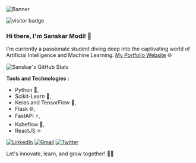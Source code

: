 <!--
**sanskarmodi8/sanskarmodi8** is a ✨ _special_ ✨ repository because its `README.md` (this file) appears on your GitHub profile.

Here are some ideas to get you started:

- 🔭 I’m currently working on ...
- 🌱 I’m currently learning ...
- 👯 I’m looking to collaborate on ...
- 🤔 I’m looking for help with ...
- 💬 Ask me about ...
- 📫 How to reach me: ...
- 😄 Pronouns: ...
- ⚡ Fun fact: ...
-->
![Banner](https://pbs.twimg.com/profile_banners/1580251992471273472/1688547811/1080x360)

![visitor badge](https://visitor-badge.laobi.icu/badge?page_id=sanskarmodi8.visitor-badge&left_color=red&right_color=green) 

### Hi there, I'm Sanskar Modi! 👋

I'm currently a passionate student diving deep into the captivating world of Artificial Intelligence and Machine Learning.
[My Portfolio Website](https://sanskarmodi8.github.io) 🌐

![Sanskar's GitHub Stats](https://github-readme-stats.vercel.app/api?username=sanskarmodi8&show_icons=true&hide=contribs,prs&theme=radical)

**Tools and Technologies :**
- Python 🐍,
- Scikit-Learn 🧠,
- Keras and TensorFlow 🤖,
- Flask 🌐,
- FastAPI ⚡️,
- Kubeflow 🚀,
- ReactJS ⚛️

[![LinkedIn](https://img.shields.io/badge/-LinkedIn-blue?style=flat-square&logo=LinkedIn&logoColor=white&link=https://www.linkedin.com/in/sanskar-modi/)](https://www.linkedin.com/in/sanskar-modi-ba53a2267/)
[![Gmail](https://img.shields.io/badge/-Gmail-red?style=flat-square&logo=Gmail&logoColor=white&link=mailto:your.email@gmail.com)](mailto:sansyprog8@gmail.com)
[![Twitter](https://img.shields.io/badge/-Twitter-blue?style=flat-square&logo=Twitter&logoColor=white&link=https://twitter.com/sanskar_modi8)](https://twitter.com/sanskar_modi8)

Let's innovate, learn, and grow together! 🚀✨

